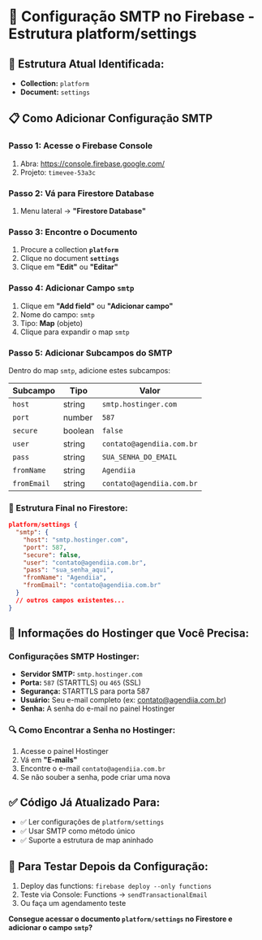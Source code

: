 # 📧 Configuração SMTP no Firebase - Estrutura platform/settings

## 🎯 **Estrutura Atual Identificada:**
- **Collection:** `platform`
- **Document:** `settings`

## 📋 **Como Adicionar Configuração SMTP**

### **Passo 1: Acesse o Firebase Console**
1. Abra: https://console.firebase.google.com/
2. Projeto: `timevee-53a3c`

### **Passo 2: Vá para Firestore Database**
1. Menu lateral → **"Firestore Database"**

### **Passo 3: Encontre o Documento**
1. Procure a collection **`platform`**
2. Clique no document **`settings`**
3. Clique em **"Edit"** ou **"Editar"**

### **Passo 4: Adicionar Campo `smtp`**
1. Clique em **"Add field"** ou **"Adicionar campo"**
2. Nome do campo: `smtp`
3. Tipo: **Map** (objeto)
4. Clique para expandir o map `smtp`

### **Passo 5: Adicionar Subcampos do SMTP**
Dentro do map `smtp`, adicione estes subcampos:

| Subcampo | Tipo | Valor |
|----------|------|-------|
| `host` | string | `smtp.hostinger.com` |
| `port` | number | `587` |
| `secure` | boolean | `false` |
| `user` | string | `contato@agendiia.com.br` |
| `pass` | string | `SUA_SENHA_DO_EMAIL` |
| `fromName` | string | `Agendiia` |
| `fromEmail` | string | `contato@agendiia.com.br` |

### **📱 Estrutura Final no Firestore:**
```json
platform/settings {
  "smtp": {
    "host": "smtp.hostinger.com",
    "port": 587,
    "secure": false,
    "user": "contato@agendiia.com.br",
    "pass": "sua_senha_aqui",
    "fromName": "Agendiia",
    "fromEmail": "contato@agendiia.com.br"
  }
  // outros campos existentes...
}
```

## 🔧 **Informações do Hostinger que Você Precisa:**

### **Configurações SMTP Hostinger:**
- **Servidor SMTP:** `smtp.hostinger.com`
- **Porta:** `587` (STARTTLS) ou `465` (SSL)
- **Segurança:** STARTTLS para porta 587
- **Usuário:** Seu e-mail completo (ex: contato@agendiia.com.br)
- **Senha:** A senha do e-mail no painel Hostinger

### **🔍 Como Encontrar a Senha no Hostinger:**
1. Acesse o painel Hostinger
2. Vá em **"E-mails"**
3. Encontre o e-mail `contato@agendiia.com.br`
4. Se não souber a senha, pode criar uma nova

## ✅ **Código Já Atualizado Para:**
- ✅ Ler configurações de `platform/settings`
- ✅ Usar SMTP como método único
- ✅ Suporte a estrutura de map aninhado

## 🧪 **Para Testar Depois da Configuração:**
1. Deploy das functions: `firebase deploy --only functions`
2. Teste via Console: Functions → `sendTransactionalEmail`
3. Ou faça um agendamento teste

**Consegue acessar o documento `platform/settings` no Firestore e adicionar o campo `smtp`?**